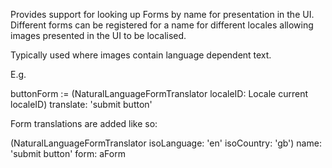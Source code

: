 Provides support for looking up Forms by name for presentation in the UI.Different forms can be registered for a name for different locales allowingimages presented in the UI to be localised.Typically used where images contain language dependent text.E.g.buttonForm := (NaturalLanguageFormTranslator localeID: Locale current localeID)  translate: 'submit button'Form translations are added like so:(NaturalLanguageFormTranslator isoLanguage: 'en' isoCountry: 'gb')  name: 'submit button' form: aForm